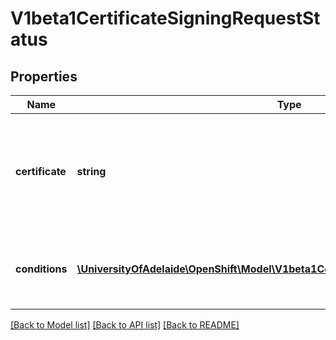 # V1beta1CertificateSigningRequestStatus

## Properties
Name | Type | Description | Notes
------------ | ------------- | ------------- | -------------
**certificate** | **string** | If request was approved, the controller will place the issued certificate here. | [optional] 
**conditions** | [**\UniversityOfAdelaide\OpenShift\Model\V1beta1CertificateSigningRequestCondition[]**](V1beta1CertificateSigningRequestCondition.md) | Conditions applied to the request, such as approval or denial. | [optional] 

[[Back to Model list]](../README.md#documentation-for-models) [[Back to API list]](../README.md#documentation-for-api-endpoints) [[Back to README]](../README.md)


